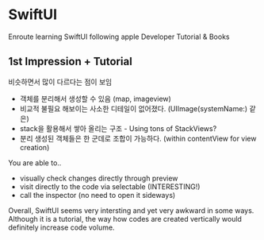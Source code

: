 # SwiftUI

Enroute learning SwiftUI following apple Developer Tutorial & Books

## 1st Impression + Tutorial
비슷하면서 많이 다르다는 점이 보임
- 객체를 분리해서 생성할 수 있음 (map, imageview)
- 비교적 불필요 해보이는 사소한 디테일이 없어졌다. (UIImage(systemName:) 같은)
- stack을 활용해서 쌓아 올리는 구조 - Using tons of StackViews?
- 분리 생성된 객체들은 한 군데로 조합이 가능하다. (within contentView for view creation)

You are able to..
- visually check changes directly through preview
- visit directly to the code via selectable (INTERESTING!)
- call the inspector (no need to open it sideways)

Overall, SwiftUI seems very intersting and yet very awkward in some ways.
Although it is a tutorial, the way how codes are created vertically would definitely increase code volume.
